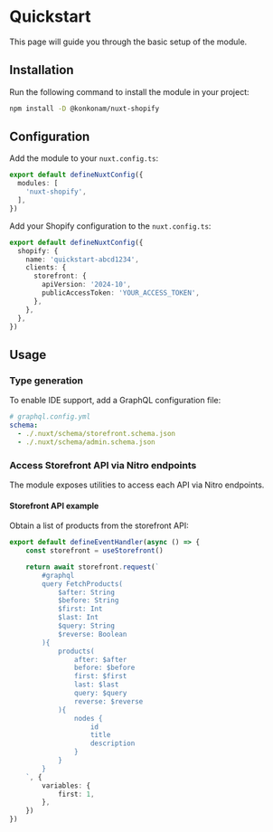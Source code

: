 # Quickstart

This page will guide you through the basic setup of the module.

## Installation

Run the following command to install the module in your project:

```bash
npm install -D @konkonam/nuxt-shopify
```

## Configuration

Add the module to your `nuxt.config.ts`:

```ts
export default defineNuxtConfig({
  modules: [
    'nuxt-shopify',
  ],
})
```

Add your Shopify configuration to the `nuxt.config.ts`:

```ts
export default defineNuxtConfig({
  shopify: {
    name: 'quickstart-abcd1234',
    clients: {
      storefront: {
        apiVersion: '2024-10',
        publicAccessToken: 'YOUR_ACCESS_TOKEN',
      },
    },
  },
})
```

## Usage

### Type generation
    
To enable IDE support, add a GraphQL configuration file:
        
```yaml
# graphql.config.yml
schema:
  - ./.nuxt/schema/storefront.schema.json
  - ./.nuxt/schema/admin.schema.json
```

### Access Storefront API via Nitro endpoints

The module exposes utilities to access each API via Nitro endpoints.

#### Storefront API example

Obtain a list of products from the storefront API:

```typescript
export default defineEventHandler(async () => {
    const storefront = useStorefront()

    return await storefront.request(`
        #graphql
        query FetchProducts(
            $after: String
            $before: String
            $first: Int
            $last: Int
            $query: String
            $reverse: Boolean
        ){
            products(
                after: $after
                before: $before
                first: $first
                last: $last
                query: $query
                reverse: $reverse
            ){
                nodes {
                    id
                    title
                    description
                }
            }
        }
    `, {
        variables: {
            first: 1,
        },
    })
})
```
